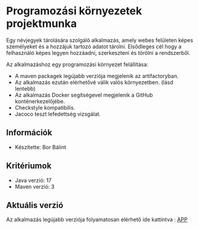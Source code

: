 # Programozási környezetek projektmunka
Egy névjegyek tárolására szolgáló alkalmazás, amely webes felületen képes személyeket és a hozzájuk tartozó adatot tárolni.
Elsődleges cél hogy a felhasználó képes legyen hozzáadni, szerkeszteni és törölni a rendszerből. 

Az alkalmazáshoz egy programozási környezet felállítása:
- A maven packagek legújabb verziója megjelenik az artifactoryban.
- Az alkalmazás ezután elérhetővé válik valós környezetben. (lásd lentebb)
- Az alkalmazás Docker segítségevel megjelenik a GitHub konténerkezelőjébe.
- Checkstyle kompatibilis.
- Jacoco teszt lefedettség vizsgálat.

## Információk
- Készítette: Bor Bálint

## Kritériumok
- Java verzió: 17
- Maven verzió: 3

## Aktuális verzió
Az alkalmazás legújabb verziója folyamatosan elérhető ide kattintva : [APP](https://br-blnt-contact.herokuapp.com/)
